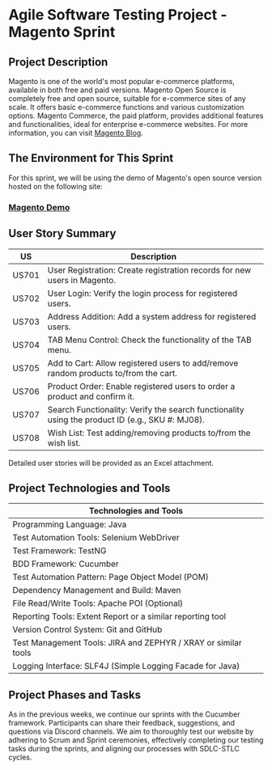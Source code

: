 
# Agile Software Testing Project - Magento Sprint

## Project Description

Magento is one of the world's most popular e-commerce platforms, available in both free and paid versions. Magento Open Source is completely free and open source, suitable for e-commerce sites of any scale. It offers basic e-commerce functions and various customization options. Magento Commerce, the paid platform, provides additional features and functionalities, ideal for enterprise e-commerce websites. For more information, you can visit [Magento Blog](https://www.hosting.com.tr/blog/magento/).

## The Environment for This Sprint

For this sprint, we will be using the demo of Magento's open source version hosted on the following site:
### [Magento Demo](https://magento.softwaretestingboard.com/)

## User Story Summary

| US    | Description                                                                                     |
|-------|-------------------------------------------------------------------------------------------------|
| US701 | User Registration: Create registration records for new users in Magento.                        |
| US702 | User Login: Verify the login process for registered users.                                      |
| US703 | Address Addition: Add a system address for registered users.                                    |
| US704 | TAB Menu Control: Check the functionality of the TAB menu.                                      |
| US705 | Add to Cart: Allow registered users to add/remove random products to/from the cart.             |
| US706 | Product Order: Enable registered users to order a product and confirm it.                       |
| US707 | Search Functionality: Verify the search functionality using the product ID (e.g., SKU #: MJ08). |
| US708 | Wish List: Test adding/removing products to/from the wish list.                                 |

Detailed user stories will be provided as an Excel attachment.

## Project Technologies and Tools

| Technologies and Tools        |
|-------------------------------|
| Programming Language: Java    |
| Test Automation Tools: Selenium WebDriver |
| Test Framework: TestNG        |
| BDD Framework: Cucumber       |
| Test Automation Pattern: Page Object Model (POM) |
| Dependency Management and Build: Maven |
| File Read/Write Tools: Apache POI (Optional) |
| Reporting Tools: Extent Report or a similar reporting tool |
| Version Control System: Git and GitHub |
| Test Management Tools: JIRA and ZEPHYR / XRAY or similar tools |
| Logging Interface: SLF4J (Simple Logging Facade for Java) |

## Project Phases and Tasks

As in the previous weeks, we continue our sprints with the Cucumber framework. Participants can share their feedback, suggestions, and questions via Discord channels. We aim to thoroughly test our website by adhering to Scrum and Sprint ceremonies, effectively completing our testing tasks during the sprints, and aligning our processes with SDLC-STLC cycles.

